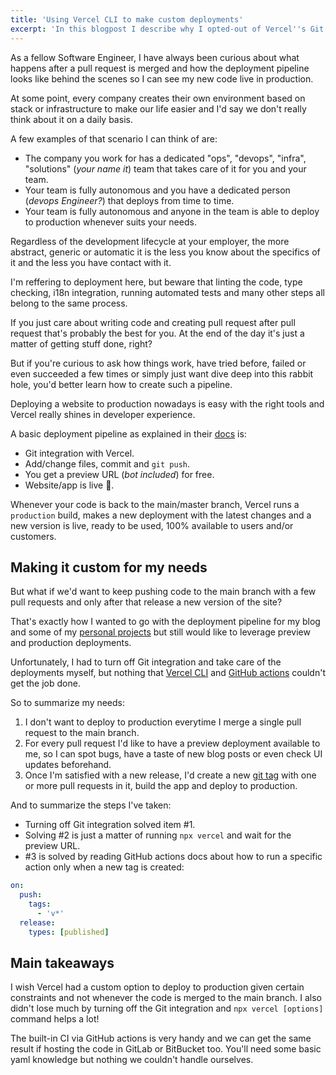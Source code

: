 ```yaml
---
title: 'Using Vercel CLI to make custom deployments'
excerpt: 'In this blogpost I describe why I opted-out of Vercel''s Git integration and how I use their CLI with GitHub actions to deploy my website and blog to production.'
---
```


As a fellow Software Engineer, I have always been curious about what happens after a pull request is merged and how the deployment pipeline looks like behind the scenes so I can see my new code live in production.

At some point, every company creates their own environment based on stack or infrastructure to make our life easier and I'd say we don't really think about it on a daily basis.

A few examples of that scenario I can think of are:

- The company you work for has a dedicated "ops", "devops", "infra", "solutions" (_your name it_) team that takes care of it for you and your team.
- Your team is fully autonomous and you have a dedicated person (_devops Engineer?_) that deploys from time to time.
- Your team is fully autonomous and anyone in the team is able to deploy to production whenever suits your needs.

Regardless of the development lifecycle at your employer, the more abstract, generic or automatic it is the less you know about the specifics of it and the less you have contact with it.

I'm reffering to deployment here, but beware that linting the code, type checking, i18n integration, running automated tests and many other steps all belong to the same process.

If you just care about writing code and creating pull request after pull request that's probably the best for you. At the end of the day it's just a matter of getting stuff done, right?

But if you're curious to ask how things work, have tried before, failed or even succeeded a few times or simply just want dive deep into this rabbit hole, you'd better learn how to create such a pipeline.

Deploying a website to production nowadays is easy with the right tools and Vercel really shines in developer experience.

A basic deployment pipeline as explained in their [docs](https://vercel.com/docs) is:

- Git integration with Vercel.
- Add/change files, commit and `git push`.
- You get a preview URL (_bot included_) for free.
- Website/app is live 🚀.

Whenever your code is back to the main/master branch, Vercel runs a `production` build, makes a new deployment with the latest changes and a new version is live, ready to be used, 100% available to users and/or customers.

## Making it custom for my needs

But what if we'd want to keep pushing code to the main branch with a few pull requests and only after that release a new version of the site?

That's exactly how I wanted to go with the deployment pipeline for my blog and some of my [personal projects](/blog/atomic-money-from-a-spreadsheet-to-a-side-project) but still would like to leverage preview and production deployments.

Unfortunately, I had to turn off Git integration and take care of the deployments myself, but nothing that [Vercel CLI](https://vercel.com/docs/cli) and [GitHub actions](https://github.com/features/actions) couldn't get the job done.

So to summarize my needs:

1. I don't want to deploy to production everytime I merge a single pull request to the main branch.
2. For every pull request I'd like to have a preview deployment available to me, so I can spot bugs, have a taste of new blog posts or even check UI updates beforehand.
3. Once I'm satisfied with a new release, I'd create a new [git tag](https://git-scm.com/book/en/v2/Git-Basics-Tagging) with one or more pull requests in it, build the app and deploy to production.

And to summarize the steps I've taken:

- Turning off Git integration solved item #1.
- Solving #2 is just a matter of running `npx vercel` and wait for the preview URL.
- #3 is solved by reading GitHub actions docs about how to run a specific action only when a new tag is created:

```yaml
on:
  push:
    tags:
      - 'v*'
  release:
    types: [published]
```

## Main takeaways

I wish Vercel had a custom option to deploy to production given certain constraints and not whenever the code is merged to the main branch.
I also didn't lose much by turning off the Git integration and `npx vercel [options]` command helps a lot!

The built-in CI via GitHub actions is very handy and we can get the same result if hosting the code in GitLab or BitBucket too.
You'll need some basic yaml knowledge but nothing we couldn't handle ourselves.
